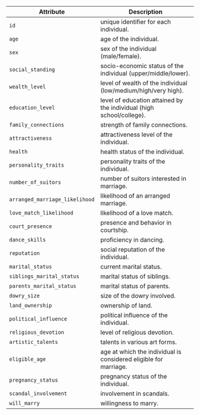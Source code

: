 | **Attribute**                | **Description**                                              |
|-------------------------------|--------------------------------------------------------------|
| `id`                            | unique identifier for each individual.                      |
| `age`                           | age of the individual.                                      |
| `sex`                        | sex of the individual (male/female).                    |
| `social_standing`               | socio-economic status of the individual (upper/middle/lower).|
| `wealth_level`                  | level of wealth of the individual (low/medium/high/very high).|
| `education_level`               | level of education attained by the individual (high school/college). |
| `family_connections`            | strength of family connections.                            |
| `attractiveness`                | attractiveness level of the individual.                    |
| `health`                        | health status of the individual.                           |
| `personality_traits`            | personality traits of the individual.                      |
| `number_of_suitors`             | number of suitors interested in marriage.                  |
| `arranged_marriage_likelihood`  | likelihood of an arranged marriage.                        |
| `love_match_likelihood`         | likelihood of a love match.                                |
| `court_presence`                | presence and behavior in courtship.                        |
| `dance_skills`                  | proficiency in dancing.                                    |
| `reputation`                    | social reputation of the individual.                      |
| `marital_status`                | current marital status.                                    |
| `siblings_marital_status`       | marital status of siblings.                                |
| `parents_marital_status`        | marital status of parents.                                 |
| `dowry_size`                    | size of the dowry involved.                                |
| `land_ownership`                | ownership of land.                                         |
| `political_influence`           | political influence of the individual.                    |
| `religious_devotion`            | level of religious devotion.                               |
| `artistic_talents`              | talents in various art forms.                              |
| `eligible_age`                  | age at which the individual is considered eligible for marriage. |
| `pregnancy_status`              | pregnancy status of the individual.                       |
| `scandal_involvement`           | involvement in scandals.                                  |
| `will_marry`                    | willingness to marry.                                      |